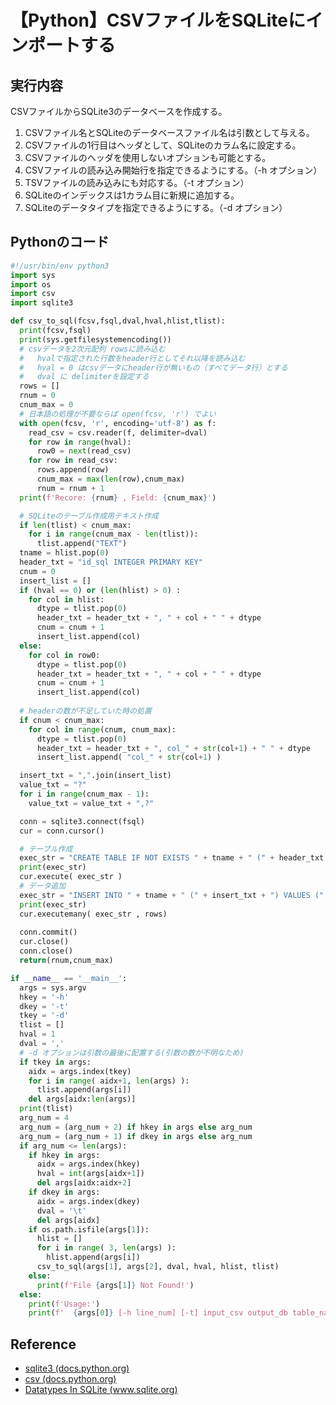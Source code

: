 # 【Python】CSVファイルをSQLiteにインポートする

## 実行内容
CSVファイルからSQLite3のデータベースを作成する。
1. CSVファイル名とSQLiteのデータベースファイル名は引数として与える。
2. CSVファイルの1行目はヘッダとして、SQLiteのカラム名に設定する。
3. CSVファイルのヘッダを使用しないオプションも可能とする。
4. CSVファイルの読み込み開始行を指定できるようにする。（-h オプション）
5. TSVファイルの読み込みにも対応する。（-t オプション）
6. SQLiteのインデックスは1カラム目に新規に追加する。
7. SQLiteのデータタイプを指定できるようにする。（-d オプション）

## Pythonのコード

```Python
#!/usr/bin/env python3
import sys
import os
import csv
import sqlite3

def csv_to_sql(fcsv,fsql,dval,hval,hlist,tlist):
  print(fcsv,fsql)
  print(sys.getfilesystemencoding())
  # csvデータを2次元配列 rowsに読み込む
  #   hvalで指定された行数をheader行としてそれ以降を読み込む
  #   hval = 0 はcsvデータにheader行が無いもの（すべてデータ行）とする
  #   dval に delimiterを設定する
  rows = []
  rnum = 0
  cnum_max = 0
  # 日本語の処理が不要ならば open(fcsv, 'r') でよい
  with open(fcsv, 'r', encoding='utf-8') as f: 
    read_csv = csv.reader(f, delimiter=dval)
    for row in range(hval):
      row0 = next(read_csv)
    for row in read_csv:
      rows.append(row)
      cnum_max = max(len(row),cnum_max)
      rnum = rnum + 1
  print(f'Recore: {rnum} , Field: {cnum_max}')

  # SQLiteのテーブル作成用テキスト作成
  if len(tlist) < cnum_max:
    for i in range(cnum_max - len(tlist)):
      tlist.append("TEXT")
  tname = hlist.pop(0)
  header_txt = "id_sql INTEGER PRIMARY KEY"
  cnum = 0
  insert_list = []
  if (hval == 0) or (len(hlist) > 0) :
    for col in hlist:
      dtype = tlist.pop(0)
      header_txt = header_txt + ", " + col + " " + dtype
      cnum = cnum + 1
      insert_list.append(col)
  else:
    for col in row0:
      dtype = tlist.pop(0)
      header_txt = header_txt + ", " + col + " " + dtype
      cnum = cnum + 1
      insert_list.append(col)
  
  # headerの数が不足していた時の処置
  if cnum < cnum_max:
    for col in range(cnum, cnum_max):
      dtype = tlist.pop(0)
      header_txt = header_txt + ", col_" + str(col+1) + " " + dtype
      insert_list.append( "col_" + str(col+1) )

  insert_txt = ",".join(insert_list)
  value_txt = "?"
  for i in range(cnum_max - 1):
    value_txt = value_txt + ",?"

  conn = sqlite3.connect(fsql)
  cur = conn.cursor()

  # テーブル作成
  exec_str = "CREATE TABLE IF NOT EXISTS " + tname + " (" + header_txt + ")"
  print(exec_str)
  cur.execute( exec_str )
  # データ追加
  exec_str = "INSERT INTO " + tname + " (" + insert_txt + ") VALUES (" + value_txt + ")"
  print(exec_str)
  cur.executemany( exec_str , rows)
  
  conn.commit()
  cur.close()
  conn.close()
  return(rnum,cnum_max)

if __name__ == '__main__':
  args = sys.argv
  hkey = '-h'
  dkey = '-t'
  tkey = '-d'
  tlist = []
  hval = 1
  dval = ','
  # -d オプションは引数の最後に配置する(引数の数が不明なため)
  if tkey in args:
    aidx = args.index(tkey)
    for i in range( aidx+1, len(args) ):
      tlist.append(args[i])
    del args[aidx:len(args)]
  print(tlist)
  arg_num = 4
  arg_num = (arg_num + 2) if hkey in args else arg_num
  arg_num = (arg_num + 1) if dkey in args else arg_num
  if arg_num <= len(args):
    if hkey in args:
      aidx = args.index(hkey)
      hval = int(args[aidx+1])
      del args[aidx:aidx+2]
    if dkey in args:
      aidx = args.index(dkey)
      dval = '\t'
      del args[aidx]
    if os.path.isfile(args[1]):
      hlist = []
      for i in range( 3, len(args) ):
        hlist.append(args[i])
      csv_to_sql(args[1], args[2], dval, hval, hlist, tlist)
    else:
      print(f'File {args[1]} Not Found!')
  else:
    print(f'Usage:')
    print(f'  {args[0]} [-h line_num] [-t] input_csv output_db table_name [col1 col2 col3] [-d type1 type2 type3]')
```

## Reference
* [sqlite3 (docs.python.org)](https://docs.python.org/ja/3/library/sqlite3.html)
* [csv (docs.python.org)](https://docs.python.org/ja/3/library/csv.html)
* [Datatypes In SQLite (www.sqlite.org)](https://www.sqlite.org/datatype3.html)

